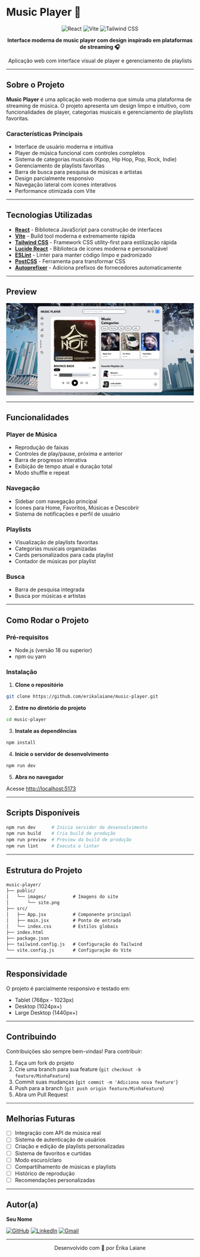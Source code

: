# Music Player 🎵

<div align="center">

![React](https://img.shields.io/badge/React-20232A?style=for-the-badge&logo=react&logoColor=61DAFB)
![Vite](https://img.shields.io/badge/Vite-646CFF?style=for-the-badge&logo=vite&logoColor=white)
![Tailwind CSS](https://img.shields.io/badge/Tailwind_CSS-38B2AC?style=for-the-badge&logo=tailwind-css&logoColor=white)

**Interface moderna de music player com design inspirado em plataformas de streaming 🎧**

Aplicação web com interface visual de player e gerenciamento de playlists

</div>

---

## Sobre o Projeto

**Music Player** é uma aplicação web moderna que simula uma plataforma de streaming de música. O projeto apresenta um design limpo e intuitivo, com funcionalidades de player, categorias musicais e gerenciamento de playlists favoritas.

### Características Principais

- Interface de usuário moderna e intuitiva
- Player de música funcional com controles completos
- Sistema de categorias musicais (Kpop, Hip Hop, Pop, Rock, Indie)
- Gerenciamento de playlists favoritas
- Barra de busca para pesquisa de músicas e artistas
- Design parcialmente responsivo
- Navegação lateral com ícones interativos
- Performance otimizada com Vite

---

## Tecnologias Utilizadas

- **[React](https://react.dev/)** - Biblioteca JavaScript para construção de interfaces
- **[Vite](https://vitejs.dev/)** - Build tool moderna e extremamente rápida
- **[Tailwind CSS](https://tailwindcss.com/)** - Framework CSS utility-first para estilização rápida
- **[Lucide React](https://lucide.dev/)** - Biblioteca de ícones moderna e personalizável
- **[ESLint](https://eslint.org/)** - Linter para manter código limpo e padronizado
- **[PostCSS](https://postcss.org/)** - Ferramenta para transformar CSS
- **[Autoprefixer](https://github.com/postcss/autoprefixer)** - Adiciona prefixos de fornecedores automaticamente

---

## Preview

<div align="center">

![Preview](./public/images/site.png)

</div>

---

## Funcionalidades

### Player de Música
- Reprodução de faixas
- Controles de play/pause, próxima e anterior
- Barra de progresso interativa
- Exibição de tempo atual e duração total
- Modo shuffle e repeat

### Navegação
- Sidebar com navegação principal
- Ícones para Home, Favoritos, Músicas e Descobrir
- Sistema de notificações e perfil de usuário

### Playlists
- Visualização de playlists favoritas
- Categorias musicais organizadas
- Cards personalizados para cada playlist
- Contador de músicas por playlist

### Busca
- Barra de pesquisa integrada
- Busca por músicas e artistas

---

## Como Rodar o Projeto

### Pré-requisitos

- Node.js (versão 18 ou superior)
- npm ou yarn

### Instalação

1. **Clone o repositório**

```bash
git clone https://github.com/erikalaiane/music-player.git
```

2. **Entre no diretório do projeto**

```bash
cd music-player
```

3. **Instale as dependências**

```bash
npm install
```

4. **Inicie o servidor de desenvolvimento**

```bash
npm run dev
```

5. **Abra no navegador**

Acesse [http://localhost:5173](http://localhost:5173)

---

## Scripts Disponíveis

```bash
npm run dev      # Inicia servidor de desenvolvimento
npm run build    # Cria build de produção
npm run preview  # Preview da build de produção
npm run lint     # Executa o linter
```

---

## Estrutura do Projeto

```
music-player/
├── public/
│   └── images/          # Imagens do site
│       └── site.png
├── src/
│   ├── App.jsx          # Componente principal
│   ├── main.jsx         # Ponto de entrada
│   └── index.css        # Estilos globais
├── index.html
├── package.json
├── tailwind.config.js   # Configuração do Tailwind
└── vite.config.js       # Configuração do Vite
```

---

## Responsividade

O projeto é parcialmente responsivo e testado em:

- Tablet (768px - 1023px)
- Desktop (1024px+)
- Large Desktop (1440px+)

---

## Contribuindo

Contribuições são sempre bem-vindas! Para contribuir:

1. Faça um fork do projeto
2. Crie uma branch para sua feature (`git checkout -b feature/MinhaFeature`)
3. Commit suas mudanças (`git commit -m 'Adiciona nova feature'`)
4. Push para a branch (`git push origin feature/MinhaFeature`)
5. Abra um Pull Request

---

## Melhorias Futuras

- [ ] Integração com API de música real
- [ ] Sistema de autenticação de usuários
- [ ] Criação e edição de playlists personalizadas
- [ ] Sistema de favoritos e curtidas
- [ ] Modo escuro/claro
- [ ] Compartilhamento de músicas e playlists
- [ ] Histórico de reprodução
- [ ] Recomendações personalizadas

---

## Autor(a)

**Seu Nome**

[![GitHub](https://img.shields.io/badge/GitHub-100000?style=for-the-badge&logo=github&logoColor=white)](https://github.com/erikalaiane)
[![LinkedIn](https://img.shields.io/badge/LinkedIn-0077B5?style=for-the-badge&logo=linkedin&logoColor=white)](https://www.linkedin.com/in/erika-laiane-azevedo)
[![Gmail](https://img.shields.io/badge/Gmail-D14836?style=for-the-badge&logo=gmail&logoColor=white)](mailto:erikalaianeazevedosantos@gmail.com)

---

<div align="center">

Desenvolvido com 💜 por Érika Laiane

</div>
